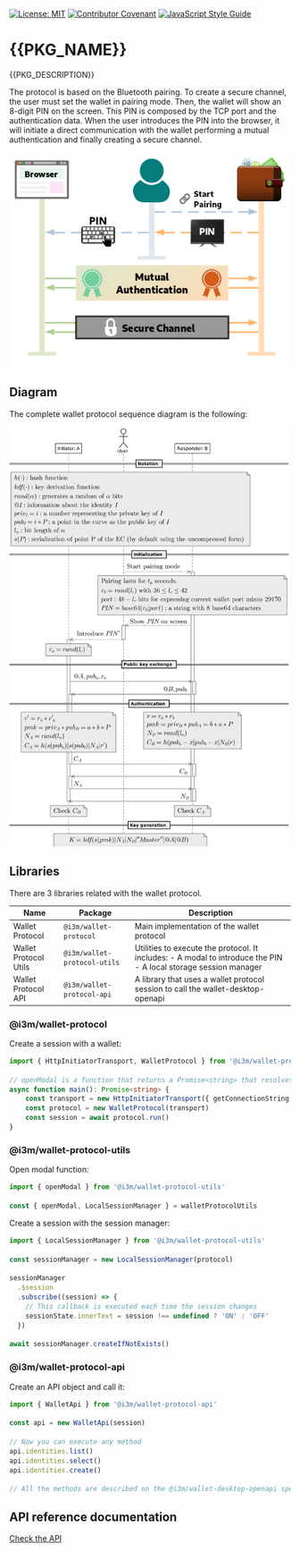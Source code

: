 [![License: MIT](https://img.shields.io/badge/License-MIT-yellow.svg)](https://opensource.org/licenses/MIT)
[![Contributor Covenant](https://img.shields.io/badge/Contributor%20Covenant-2.1-4baaaa.svg)](CODE_OF_CONDUCT.md)
[![JavaScript Style Guide](https://img.shields.io/badge/code_style-standard-brightgreen.svg)](https://standardjs.com)

# {{PKG_NAME}}

{{PKG_DESCRIPTION}}

The protocol is based on the Bluetooth pairing. To create a secure channel, the user must set the wallet in pairing mode. Then, the wallet will show an 8-digit PIN on the screen. This PIN is composed by the TCP port and the authentication data. When the user introduces the PIN into the browser, it will initiate a direct communication with the wallet performing a mutual authentication and finally creating a secure channel.

![Wallet protocol summary](./protocol-summary.png)

## Diagram

The complete wallet protocol sequence diagram is the following:

![Wallet protocol sequence diagram](./wallet-protocol-seq.png)

## Libraries

There are 3 libraries related with the wallet protocol.

| **Name**              | **Package**                  | **Description**                                                                                                      |
|-----------------------|------------------------------|----------------------------------------------------------------------------------------------------------------------|
| Wallet Protocol       | `@i3m/wallet-protocol`       | Main implementation of the wallet protocol                                                                           |
| Wallet Protocol Utils | `@i3m/wallet-protocol-utils` | Utilities to execute the protocol. It includes:   - A modal to introduce the PIN   - A local storage session manager |
| Wallet Protocol API   | `@i3m/wallet-protocol-api`   | A library that uses a wallet protocol session to call the wallet-desktop-openapi                                     |

### @i3m/wallet-protocol

Create a session with a wallet:

```typescript
import { HttpInitiatorTransport, WalletProtocol } from '@i3m/wallet-protocol'

// openModal is a function that returns a Promise<string> that resolves to the PIN
async function main(): Promise<string> {
    const transport = new HttpInitiatorTransport({ getConnectionString: openModal })
    const protocol = new WalletProtocol(transport)
    const session = await protocol.run()
}
```

### @i3m/wallet-protocol-utils

Open modal function:

```typescript
import { openModal } from '@i3m/wallet-protocol-utils'

const { openModal, LocalSessionManager } = walletProtocolUtils
```

Create a session with the session manager:

```typescript
import { LocalSessionManager } from '@i3m/wallet-protocol-utils'

const sessionManager = new LocalSessionManager(protocol)

sessionManager
  .$session
  .subscribe((session) => {
    // This callback is executed each time the session changes
    sessionState.innerText = session !== undefined ? 'ON' : 'OFF'
  })

await sessionManager.createIfNotExists()
```

### @i3m/wallet-protocol-api

Create an API object and call it:

```typescript
import { WalletApi } from '@i3m/wallet-protocol-api'

const api = new WalletApi(session)

// Now you can execute any method
api.identities.list()
api.identities.select()
api.identities.create()

// All the methods are described on the @i3m/wallet-desktop-openapi specification.
```

## API reference documentation

[Check the API](../../docs/API.md)
